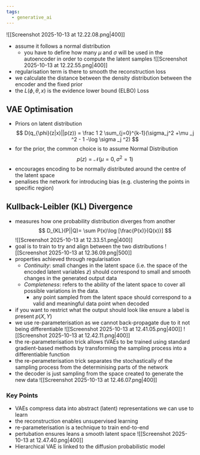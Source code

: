 ```yaml
---
tags:
  - generative_ai
---
```

![[Screenshot 2025-10-13 at 12.22.08.png|400]]
- assume it follows a normal distribution
	- you have to define how many $\mu$ and $\sigma$ will be used in the autoencoder in order to compute the latent samples
![[Screenshot 2025-10-13 at 12.22.55.png|400]]
- regularisation term is there to smooth the reconstruction loss
- we calculate the distance between the density distribution between the encoder and the fixed prior
- the $L(\phi, \theta, x)$ is the evidence lower bound (ELBO) Loss
## VAE Optimisation
- Priors on latent distribution
$$
D(q_{\phi}(z|x)||p(z)) = \frac 1 2 \sum_{j=0}^{k-1}(\sigma_j^2 +\mu _j ^2 - 1 -\log \sigma _j ^2)
$$
- for the prior, the common choice is to assume Normal Distribution
$$
p(z) = \mathcal N (\mu = 0, \sigma ^2 = 1)
$$
- encourages encoding to be normally distributed around the centre of the latent space
- penalises the network for introducing bias (e.g. clustering the points in specific region)
## Kullback-Leibler (KL) Divergence
- measures how one probability distribution diverges from another
$$
D_{KL}(P||Q)= \sum P(x)\log [\frac{P(x)}{Q(x)}]
$$
![[Screenshot 2025-10-13 at 12.33.51.png|400]]
- goal is to train to try and align between the two distributions
![[Screenshot 2025-10-13 at 12.36.09.png|500]]
- properties achieved through regularisation
	- *Continuity*: small changes in the latent space (i.e. the space of the encoded latent variables $z$) should correspond to small and smooth changes in the generated output data
	- *Completeness*: refers to the ability of the latent space to cover all possible variations in the data. 
		- any point sampled from the latent space should correspond to a valid and meaningful data point when decoded
- if you want to restrict what the output should look like ensure a label is present $p(X,Y)$
- we use re-parameterisation as we cannot back-propagate due to it not being differentiable 
![[Screenshot 2025-10-13 at 12.41.05.png|400]]
![[Screenshot 2025-10-13 at 12.42.11.png|400]]
- the re-parameterisation trick allows tVAEs to be trained using standard gradient-based methods by transforming the sampling process into a differentiable function
- the re-perameterisation trick separates the stochastically of the sampling process from the determinising parts of the network
- the decoder is just sampling from the space created to generate the new data
![[Screenshot 2025-10-13 at 12.46.07.png|400]]
### Key Points
- VAEs compress data into abstract (latent) representations we can use to learn
- the reconstruction enables unsupervised learning
- re-parameterisation is a technique to train end-to-end
- pertubation ensures leans a smooth latent space
![[Screenshot 2025-10-13 at 12.47.40.png|400]]
- Hierarchical VAE is linked to the diffusion probabilistic model